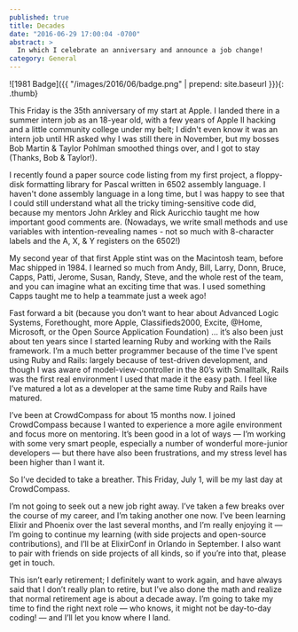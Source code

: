 ```yaml
---
published: true
title: Decades
date: "2016-06-29 17:00:04 -0700"
abstract: >
  In which I celebrate an anniversary and announce a job change!
category: General
---
```


![1981 Badge]({{ "/images/2016/06/badge.png" | prepend: site.baseurl }}){: .thumb}

This Friday is the 35th anniversary of my start at Apple. I landed there in a summer intern job as an 18-year old, with a few years of Apple II hacking and a little community college under my belt; I didn't even know it was an intern job until HR asked why I was still there in November, but my bosses Bob Martin & Taylor Pohlman smoothed things over, and I got to stay (Thanks, Bob & Taylor!).<!--more-->

I recently found a paper source code listing from my first project, a floppy-disk formatting library for Pascal written in 6502 assembly language. I haven't done assembly language in a long time, but I was happy to see that I could still understand what all the tricky timing-sensitive code did, because my mentors John Arkley and Rick Auricchio taught me how important good comments are. (Nowadays, we write small methods and use variables with intention-revealing names - not so much with 8-character labels and the A, X, & Y registers on the 6502!)

My second year of that first Apple stint was on the Macintosh team, before Mac shipped in 1984. I learned so much from Andy, Bill, Larry, Donn, Bruce, Capps, Patti, Jerome, Susan, Randy, Steve, and the whole rest of the team, and you can imagine what an exciting time that was. I used something Capps taught me to help a teammate just a week ago!

Fast forward a bit (because you don&rsquo;t want to hear about Advanced Logic Systems, Forethought, more Apple, Classifieds2000, Excite, @Home, Microsoft, or the Open Source Application Foundation) &hellip; it&rsquo;s also been just about ten years since I started learning Ruby and working with the Rails framework. I&rsquo;m a much better programmer because of the time I've spent using Ruby and Rails: largely because of test-driven development, and though I was aware of model-view-controller in the 80&rsquo;s with Smalltalk, Rails was the first real environment I used that made it the easy path. I feel like I&rsquo;ve matured a lot as a developer at the same time Ruby and Rails have matured.

I&rsquo;ve been at CrowdCompass for about 15 months now. I joined CrowdCompass because I wanted to experience a more agile environment and focus more on mentoring. It&rsquo;s been good in a lot of ways &mdash; I&rsquo;m working with some very smart people, especially a number of wonderful more-junior developers &mdash; but there have also been frustrations, and my stress level has been higher than I want it.

So I&rsquo;ve decided to take a breather. This Friday, July 1, will be my last day at CrowdCompass.

I&rsquo;m not going to seek out a new job right away. I&rsquo;ve taken a few breaks over the course of my career, and I&rsquo;m taking another one now. I&rsquo;ve been learning Elixir and Phoenix over the last several months, and I&rsquo;m really enjoying it &mdash; I&rsquo;m going to continue my learning (with side projects and open-source contributions), and I&rsquo;ll be at ElixirConf in Orlando in September. I also want to pair with friends on side projects of all kinds, so if you&rsquo;re into that, please get in touch.

This isn&rsquo;t early retirement; I definitely want to work again, and have always said that I don&rsquo;t really plan to retire, but I&rsquo;ve also done the math and realize that normal retirement age is about a decade away. I&rsquo;m going to take my time to find the right next role &mdash; who knows, it might not be day-to-day coding! &mdash; and I&rsquo;ll let you know where I land.
